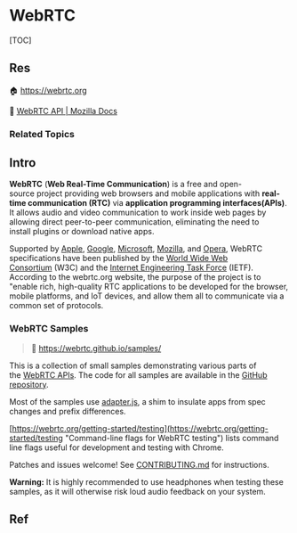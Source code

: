 # WebRTC

[TOC]



## Res
🏠 https://webrtc.org

📂 [WebRTC API | Mozilla Docs](https://developer.mozilla.org/en-US/docs/Web/API/WebRTC_API)


### Related Topics



## Intro
**WebRTC** (**Web Real-Time Communication**) is a free and open-source project providing web browsers and mobile applications with **real-time communication (RTC)** via **application programming interfaces(APIs)**. It allows audio and video communication to work inside web pages by allowing direct peer-to-peer communication, eliminating the need to install plugins or download native apps.

Supported by [Apple](https://en.wikipedia.org/wiki/Apple_Inc. "Apple Inc."), [Google](https://en.wikipedia.org/wiki/Google "Google"), [Microsoft](https://en.wikipedia.org/wiki/Microsoft "Microsoft"), [Mozilla](https://en.wikipedia.org/wiki/Mozilla "Mozilla"), and [Opera](https://en.wikipedia.org/wiki/Opera_Software "Opera Software"), WebRTC specifications have been published by the [World Wide Web Consortium](https://en.wikipedia.org/wiki/World_Wide_Web_Consortium "World Wide Web Consortium") (W3C) and the [Internet Engineering Task Force](https://en.wikipedia.org/wiki/Internet_Engineering_Task_Force "Internet Engineering Task Force") (IETF).
According to the webrtc.org website, the purpose of the project is to "enable rich, high-quality RTC applications to be developed for the browser, mobile platforms, and IoT devices, and allow them all to communicate via a common set of protocols.


### WebRTC Samples
> 🔗 https://webrtc.github.io/samples/

This is a collection of small samples demonstrating various parts of the [WebRTC APIs](https://developer.mozilla.org/en-US/docs/Web/API/WebRTC_API). The code for all samples are available in the [GitHub repository](https://github.com/webrtc/samples).

Most of the samples use [adapter.js](https://github.com/webrtc/adapter), a shim to insulate apps from spec changes and prefix differences.

[https://webrtc.org/getting-started/testing](https://webrtc.org/getting-started/testing "Command-line flags for WebRTC testing") lists command line flags useful for development and testing with Chrome.

Patches and issues welcome! See [CONTRIBUTING.md](https://github.com/webrtc/samples/blob/gh-pages/CONTRIBUTING.md) for instructions.

**Warning:** It is highly recommended to use headphones when testing these samples, as it will otherwise risk loud audio feedback on your system.



## Ref
[WebRTC | WikiPedia]: https://en.wikipedia.org/wiki/WebRTC

